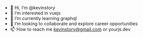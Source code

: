 - 👋 Hi, I’m @kevinstory
- 👀 I’m interested in vuejs
- 🌱 I’m currently learning graphql
- 💞️ I’m looking to collaborate and explore career opportunities
- 📫 How to reach me kevinstory@gmail.com or yourjs.dev

<!---
kevinstory/kevinstory is a ✨ special ✨ repository because its `README.md` (this file) appears on your GitHub profile.
You can click the Preview link to take a look at your changes.
--->
